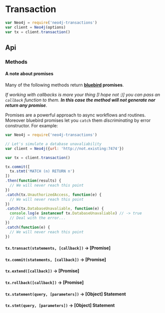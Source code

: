 # Transaction
```javascript
var Neo4j = require('neo4j-transactions')
var client = Neo4j(options)
var tx = client.transaction()
```

## Api

### Methods

#### A note about promises
Many of the following methods return **[bluebird](http://bluebirdjs.com/docs/getting-started.html) promises**.

_If working with callbacks is more your thing [I hope not :)] you can pass an `callback` function to them. **In this case the method will not generate nor return any promise**_.

Promises are a powerful approach to async workflows and routines.
Moreover bluebird promises let you `catch` them *discriminating* by error constructor.
For example:
```javascript
var Neo4j = require('neo4j-transactions')

// Let's simulate a database unavaliability
var client = Neo4j({url: 'http://not.existing:7474'})

var tx = client.transaction()

tx.commit([
  tx.stmt('MATCH (n) RETURN n')
])
.then(function(results) {
  // We will never reach this point
})
.catch(tx.UnauthorizedAccess, function(e) {
  // We will never reach this point
})
.catch(tx.DatabaseUnavaliable, function(e) {
  console.log(e instanceof tx.DatabaseUnavaliable) // -> true
  // Deal with the error...
})
.catch(function(e) {
  // We will never reach this point
})
```

#### `tx.transact(statements, [callback])` -> [Promise]

#### `tx.commit(statements, [callback])` -> [Promise]

#### `tx.extend([callback])` -> [Promise]

#### `tx.rollback([callback])` -> [Promise]

#### `tx.statement(query, [parameters])` -> [Object] Statement

#### `tx.stmt(query, [parameters])` -> [Object] Statement